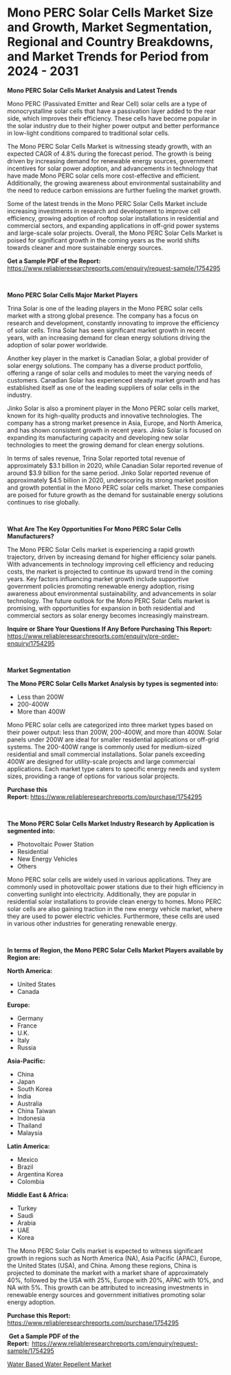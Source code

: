 <p><h1>Mono PERC Solar Cells Market Size and Growth, Market Segmentation, Regional and Country Breakdowns, and Market Trends for Period from 2024 -  2031</h1></p><p><strong>Mono PERC Solar Cells Market Analysis and Latest Trends</strong></p>
<p><p>Mono PERC (Passivated Emitter and Rear Cell) solar cells are a type of monocrystalline solar cells that have a passivation layer added to the rear side, which improves their efficiency. These cells have become popular in the solar industry due to their higher power output and better performance in low-light conditions compared to traditional solar cells.</p><p>The Mono PERC Solar Cells Market is witnessing steady growth, with an expected CAGR of 4.8% during the forecast period. The growth is being driven by increasing demand for renewable energy sources, government incentives for solar power adoption, and advancements in technology that have made Mono PERC solar cells more cost-effective and efficient. Additionally, the growing awareness about environmental sustainability and the need to reduce carbon emissions are further fueling the market growth.</p><p>Some of the latest trends in the Mono PERC Solar Cells Market include increasing investments in research and development to improve cell efficiency, growing adoption of rooftop solar installations in residential and commercial sectors, and expanding applications in off-grid power systems and large-scale solar projects. Overall, the Mono PERC Solar Cells Market is poised for significant growth in the coming years as the world shifts towards cleaner and more sustainable energy sources.</p></p>
<p><strong>Get a Sample PDF of the Report:&nbsp;</strong> <a href="https://www.reliableresearchreports.com/enquiry/request-sample/1754295">https://www.reliableresearchreports.com/enquiry/request-sample/1754295</a></p>
<p>&nbsp;</p>
<p><strong>Mono PERC Solar Cells Major Market Players</strong></p>
<p><p>Trina Solar is one of the leading players in the Mono PERC solar cells market with a strong global presence. The company has a focus on research and development, constantly innovating to improve the efficiency of solar cells. Trina Solar has seen significant market growth in recent years, with an increasing demand for clean energy solutions driving the adoption of solar power worldwide.</p><p>Another key player in the market is Canadian Solar, a global provider of solar energy solutions. The company has a diverse product portfolio, offering a range of solar cells and modules to meet the varying needs of customers. Canadian Solar has experienced steady market growth and has established itself as one of the leading suppliers of solar cells in the industry.</p><p>Jinko Solar is also a prominent player in the Mono PERC solar cells market, known for its high-quality products and innovative technologies. The company has a strong market presence in Asia, Europe, and North America, and has shown consistent growth in recent years. Jinko Solar is focused on expanding its manufacturing capacity and developing new solar technologies to meet the growing demand for clean energy solutions.</p><p>In terms of sales revenue, Trina Solar reported total revenue of approximately $3.1 billion in 2020, while Canadian Solar reported revenue of around $3.9 billion for the same period. Jinko Solar reported revenue of approximately $4.5 billion in 2020, underscoring its strong market position and growth potential in the Mono PERC solar cells market. These companies are poised for future growth as the demand for sustainable energy solutions continues to rise globally.</p></p>
<p>&nbsp;</p>
<p><strong>What Are The Key Opportunities For Mono PERC Solar Cells Manufacturers?</strong></p>
<p><p>The Mono PERC Solar Cells market is experiencing a rapid growth trajectory, driven by increasing demand for higher efficiency solar panels. With advancements in technology improving cell efficiency and reducing costs, the market is projected to continue its upward trend in the coming years. Key factors influencing market growth include supportive government policies promoting renewable energy adoption, rising awareness about environmental sustainability, and advancements in solar technology. The future outlook for the Mono PERC Solar Cells market is promising, with opportunities for expansion in both residential and commercial sectors as solar energy becomes increasingly mainstream.</p></p>
<p><strong>Inquire or Share Your Questions If Any Before Purchasing This Report:</strong> <a href="https://www.reliableresearchreports.com/enquiry/pre-order-enquiry/1754295">https://www.reliableresearchreports.com/enquiry/pre-order-enquiry/1754295</a></p>
<p>&nbsp;</p>
<p><strong>Market Segmentation</strong></p>
<p><strong>The Mono PERC Solar Cells Market Analysis by types is segmented into:</strong></p>
<p><ul><li>Less than 200W</li><li>200-400W</li><li>More than 400W</li></ul></p>
<p><p>Mono PERC solar cells are categorized into three market types based on their power output: less than 200W, 200-400W, and more than 400W. Solar panels under 200W are ideal for smaller residential applications or off-grid systems. The 200-400W range is commonly used for medium-sized residential and small commercial installations. Solar panels exceeding 400W are designed for utility-scale projects and large commercial applications. Each market type caters to specific energy needs and system sizes, providing a range of options for various solar projects.</p></p>
<p><strong>Purchase this Report:&nbsp;</strong><a href="https://www.reliableresearchreports.com/purchase/1754295">https://www.reliableresearchreports.com/purchase/1754295</a></p>
<p>&nbsp;</p>
<p><strong>The Mono PERC Solar Cells Market Industry Research by Application is segmented into:</strong></p>
<p><ul><li>Photovoltaic Power Station</li><li>Residential</li><li>New Energy Vehicles</li><li>Others</li></ul></p>
<p><p>Mono PERC solar cells are widely used in various applications. They are commonly used in photovoltaic power stations due to their high efficiency in converting sunlight into electricity. Additionally, they are popular in residential solar installations to provide clean energy to homes. Mono PERC solar cells are also gaining traction in the new energy vehicle market, where they are used to power electric vehicles. Furthermore, these cells are used in various other industries for generating renewable energy.</p></p>
<p>&nbsp;</p>
<p><strong>In terms of Region, the Mono PERC Solar Cells Market Players available by Region are:</strong></p>
<p>
    <p> <strong> North America: </strong>
        <ul>
            <li>United States</li>
            <li>Canada</li>
        </ul>
        </p> 
    <p> <strong> Europe: </strong>
        <ul>
            <li>Germany</li>
            <li>France</li>
            <li>U.K.</li>
            <li>Italy</li>
            <li>Russia</li>
        </ul>
        </p> 
    <p> <strong> Asia-Pacific: </strong>
        <ul>
            <li>China</li>
            <li>Japan</li>
            <li>South Korea</li>
            <li>India</li>
            <li>Australia</li>
            <li>China Taiwan</li>
            <li>Indonesia</li>
            <li>Thailand</li>
            <li>Malaysia</li>
        </ul>
        </p> 
    <p> <strong> Latin America: </strong>
        <ul>
            <li>Mexico</li>
            <li>Brazil</li>
            <li>Argentina Korea</li>
            <li>Colombia</li>
        </ul>
        </p> 
    <p> <strong> Middle East & Africa: </strong>
        <ul>
            <li>Turkey</li>
            <li>Saudi</li>
            <li>Arabia</li>
            <li>UAE</li>
            <li>Korea</li>
        </ul>
    </p>
    </p>
<p><p>The Mono PERC Solar Cells market is expected to witness significant growth in regions such as North America (NA), Asia Pacific (APAC), Europe, the United States (USA), and China. Among these regions, China is projected to dominate the market with a market share of approximately 40%, followed by the USA with 25%, Europe with 20%, APAC with 10%, and NA with 5%. This growth can be attributed to increasing investments in renewable energy sources and government initiatives promoting solar energy adoption.</p></p>
<p><strong>Purchase this Report: </strong><a href="https://www.reliableresearchreports.com/purchase/1754295">https://www.reliableresearchreports.com/purchase/1754295</a></p>
<p>&nbsp;<strong>Get a Sample PDF of the Report:&nbsp;&nbsp;</strong><a href="https://www.reliableresearchreports.com/enquiry/request-sample/1754295">https://www.reliableresearchreports.com/enquiry/request-sample/1754295</a></p>
<p><strong></strong></p>
<p><p><a href="https://boundless-drawbridge-702.notion.site/Water-Based-Water-Repellent-Market-Size-Growth-Outlook-from-2024-to-2031-projecting-at-Market-s-Tr-b72fd40200c64054950c0ab174ca23de">Water Based Water Repellent Market</a></p></p>